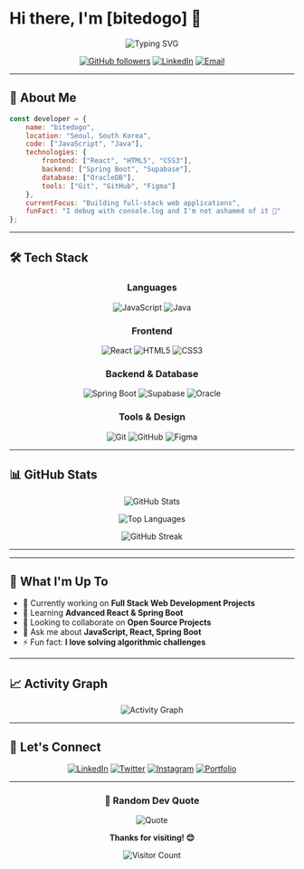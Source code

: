 # Hi there, I'm [bitedogo] 👋

<div align="center">

  
![Typing SVG](https://readme-typing-svg.demolab.com?font=Fira+Code&weight=600&size=24&duration=3000&pause=1000&color=00D9FF&center=true&vCenter=true&multiline=true&width=600&height=100&lines=Full+Stack+Developer;Problem+Solver;Tech+Enthusiast)

[![GitHub followers](https://img.shields.io/github/followers/bitedogo?style=social)](https://github.com/bitedogo)
[![LinkedIn](https://img.shields.io/badge/LinkedIn-Connect-blue?style=flat-square&logo=linkedin)](https://linkedin.com/in/yourprofile)
[![Email](https://img.shields.io/badge/Email-Contact-red?style=flat-square&logo=gmail&logoColor=white)](mailto:your.email@example.com)

</div>

---

## 🚀 About Me

```javascript
const developer = {
    name: "bitedogo",
    location: "Seoul, South Korea",
    code: ["JavaScript", "Java"],
    technologies: {
        frontend: ["React", "HTML5", "CSS3"],
        backend: ["Spring Boot", "Supabase"],
        database: ["OracleDB"],
        tools: ["Git", "GitHub", "Figma"]
    },
    currentFocus: "Building full-stack web applications",
    funFact: "I debug with console.log and I'm not ashamed of it 🐛"
};
```

---

## 🛠️ Tech Stack

<div align="center">

### Languages
![JavaScript](https://img.shields.io/badge/JavaScript-F7DF1E?style=for-the-badge&logo=javascript&logoColor=black) ![Java](https://img.shields.io/badge/Java-ED8B00?style=for-the-badge&logo=openjdk&logoColor=white)

### Frontend
![React](https://img.shields.io/badge/React-20232A?style=for-the-badge&logo=react&logoColor=61DAFB) ![HTML5](https://img.shields.io/badge/HTML5-E34F26?style=for-the-badge&logo=html5&logoColor=white) ![CSS3](https://img.shields.io/badge/CSS3-1572B6?style=for-the-badge&logo=css3&logoColor=white)

### Backend & Database
![Spring Boot](https://img.shields.io/badge/Spring_Boot-6DB33F?style=for-the-badge&logo=spring&logoColor=white) ![Supabase](https://img.shields.io/badge/Supabase-3ECF8E?style=for-the-badge&logo=supabase&logoColor=white) ![Oracle](https://img.shields.io/badge/Oracle-F80000?style=for-the-badge&logo=oracle&logoColor=white)

### Tools & Design
![Git](https://img.shields.io/badge/Git-F05032?style=for-the-badge&logo=git&logoColor=white) ![GitHub](https://img.shields.io/badge/GitHub-181717?style=for-the-badge&logo=github&logoColor=white) ![Figma](https://img.shields.io/badge/Figma-F24E1E?style=for-the-badge&logo=figma&logoColor=white)

</div>

---

## 📊 GitHub Stats

<div align="center">

![GitHub Stats](https://github-readme-stats.vercel.app/api?username=bitedogo&show_icons=true&theme=tokyonight&hide_border=true&count_private=true)

![Top Languages](https://github-readme-stats.vercel.app/api/top-langs/?username=bitedogo&layout=compact&theme=tokyonight&hide_border=true)

![GitHub Streak](https://streak-stats.demolab.com/?user=bitedogo&theme=tokyonight&hide_border=true)

</div>

---

---

## 💼 What I'm Up To

- 🔭 Currently working on **Full Stack Web Development Projects**
- 🌱 Learning **Advanced React & Spring Boot**
- 👯 Looking to collaborate on **Open Source Projects**
- 💬 Ask me about **JavaScript, React, Spring Boot**
- ⚡ Fun fact: **I love solving algorithmic challenges**

---

## 📈 Activity Graph

<div align="center">

![Activity Graph](https://github-readme-activity-graph.vercel.app/graph?username=bitedogo&theme=tokyo-night&hide_border=true&area=true)

</div>

---

## 🤝 Let's Connect

<div align="center">

[![LinkedIn](https://img.shields.io/badge/LinkedIn-0077B5?style=for-the-badge&logo=linkedin&logoColor=white)](https://linkedin.com/in/yourprofile) [![Twitter](https://img.shields.io/badge/Twitter-1DA1F2?style=for-the-badge&logo=twitter&logoColor=white)](https://twitter.com/yourusername) [![Instagram](https://img.shields.io/badge/Instagram-E4405F?style=for-the-badge&logo=instagram&logoColor=white)](https://instagram.com/yourusername) [![Portfolio](https://img.shields.io/badge/Portfolio-000000?style=for-the-badge&logo=About.me&logoColor=white)](https://yourportfolio.com)

</div>

---

<div align="center">
  
### 💭 Random Dev Quote
![Quote](https://quotes-github-readme.vercel.app/api?type=horizontal&theme=tokyonight)

</div>

<div align="center">

**Thanks for visiting! 😊**

![Visitor Count](https://komarev.com/ghpvc/?username=bitedogo&color=blue&style=flat)

</div>
